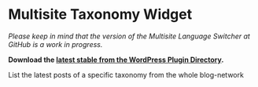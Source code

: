 Multisite Taxonomy Widget
=========================


_Please keep in mind that the version of the Multisite Language Switcher at GitHub is a work in progress._

**Download the [latest stable from the WordPress Plugin Directory](http://downloads.wordpress.org/plugin/multisite-taxonomy-widget.zip).**

List the latest posts of a specific taxonomy from the whole blog-network
